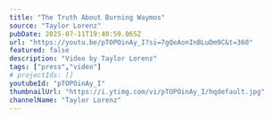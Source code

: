 ```yaml
---
title: "The Truth About Burning Waymos"
source: "Taylor Lorenz"
pubDate: 2025-07-11T19:40:59.065Z
url: "https://youtu.be/pTOPOinAy_I?si=7gQeAonInBLuDm9C&t=360"
featured: false
description: "Video by Taylor Lorenz"
tags: ["press","video"]
# projectIds: []
youtubeId: "pTOPOinAy_I"
thumbnailUrl: "https://i.ytimg.com/vi/pTOPOinAy_I/hqdefault.jpg"
channelName: "Taylor Lorenz"
---
```


<!-- You can add additional content about this media mention here if needed -->

<!-- NOTES FROM EXTRACTION:
- YouTube publish date needs manual verification
-->
